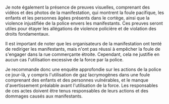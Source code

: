 Je note également la présence de preuves visuelles, comprenant des vidéos et des photos de la manifestation, qui montrent la foule pacifique, les enfants et les personnes âgées présents dans le cortège, ainsi que la violence injustifiée de la police envers les manifestants. Ces preuves seront utiles pour étayer les allégations de violence policière et de violation des droits fondamentaux.

Il est important de noter que les organisateurs de la manifestation ont tenté de rediriger les manifestants, mais n'ont pas réussi à empêcher la foule de s'engager dans la rue commerçante étroite. Cependant, cela ne justifie en aucun cas l'utilisation excessive de la force par la police.

Je recommande donc une enquête approfondie sur les actions de la police ce jour-là, y compris l'utilisation de gaz lacrymogènes dans une foule comprenant des enfants et des personnes vulnérables, et le manque d'avertissement préalable avant l'utilisation de la force. Les responsables de ces actes doivent être tenus responsables de leurs actions et des dommages causés aux manifestants.